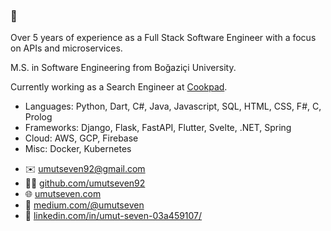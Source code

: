 ### 🖖

Over 5 years of experience as a Full Stack Software Engineer with a focus on APIs and microservices.

M.S. in Software Engineering from Boğaziçi University.

Currently working as a Search Engineer at [Cookpad](https://www.cookpadteam.com/).

* Languages: Python, Dart, C#, Java, Javascript, SQL, HTML, CSS, F#, C, Prolog
* Frameworks: Django, Flask, FastAPI, Flutter, Svelte, .NET, Spring
* Cloud: AWS, GCP, Firebase
* Misc: Docker, Kubernetes


- ✉️ [umutseven92@gmail.com](mailto:umutseven92@gmail.com?subject=Live%20long%20and%20prosper%20%F0%9F%96%96)
- 👨‍💻 [github.com/umutseven92](github.com/umutseven92)
- 🌐 [umutseven.com](https://umutseven.com)
- 📰 [medium.com/@umutseven](https://medium.com/@umutseven)
- 👔 [linkedin.com/in/umut-seven-03a459107/](https://www.linkedin.com/in/umut-seven-03a459107/)
